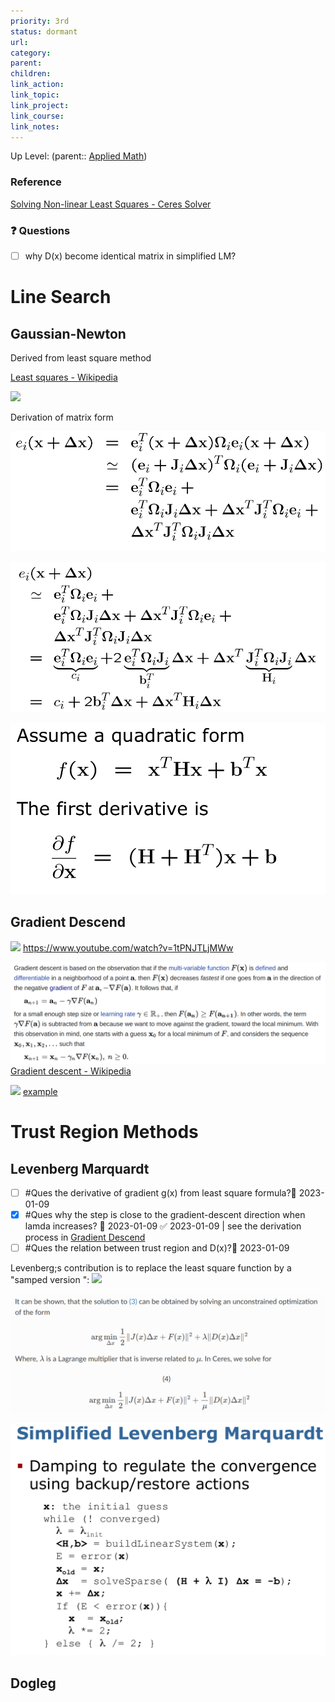 ```yaml
---
priority: 3rd
status: dormant
url: 
category: 
parent: 
children: 
link_action: 
link_topic: 
link_project: 
link_course: 
link_notes: 
---
```

Up Level: (parent:: [Applied Math](Applied%20Math.md))

### Reference

[Solving Non-linear Least Squares - Ceres Solver](http://ceres-solver.org/nnls_solving.html)

### ❓ Questions

- [ ]  why D(x) become identical matrix in simplified LM?


# Line Search

## Gaussian-Newton

Derived from least square method

[Least squares - Wikipedia](https://en.wikipedia.org/wiki/Least_squares##Non_linear_least_squares)

![](Nonlinear%20Optimization/image-20230222161411130.png)

Derivation of matrix form

![Untitled](Nonlinear%20Optimization/Untitled%201.png)

![Untitled](Nonlinear%20Optimization/Untitled%202.png)

![Untitled](Nonlinear%20Optimization/Untitled%203.png)

## Gradient Descend

![](Nonlinear%20Optimization/image-20230109154224738.png)
https://www.youtube.com/watch?v=1tPNJTLjMWw

![Untitled](Nonlinear%20Optimization/Untitled%204.png)
[Gradient descent - Wikipedia](https://en.wikipedia.org/wiki/Gradient_descent#Solution_of_a_non-linear_system)

![](Nonlinear%20Optimization/image-20230109154715888.png)
[example](https://machinelearningmastery.com/a-gentle-introduction-to-gradient-descent-procedure/)
# Trust Region Methods

## Levenberg Marquardt

- [ ] #Ques the derivative of gradient g(x) from least square formula?🛫 2023-01-09 
- [x] #Ques why the step is close to the gradient-descent direction when lamda increases? 🛫 2023-01-09 ✅ 2023-01-09 | see the derivation process in [Gradient Descend](Nonlinear%20Optimization.md#Gradient%20Descend)
- [ ] #Ques the relation between trust region and D(x)?🛫 2023-01-09 

Levenberg;s contribution is to replace the least square function by a "samped version ":
![](Nonlinear%20Optimization/image-20230109153306099.png)

![Untitled](Nonlinear%20Optimization/Untitled%205.png)

![Untitled](Nonlinear%20Optimization/Untitled%206.png)

## Dogleg